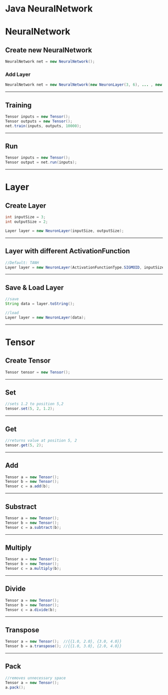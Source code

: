 # Java NeuralNetwork

# NeuralNetwork
## Create new NeuralNetwork

```JAVA 
NeuralNetwork net = new NeuralNetwork();
```

### Add Layer

```JAVA 
NeuralNetwork net = new NeuralNetwork(new NeuronLayer(3, 6), ... , new NeuronLayer(6, 1));
```

***
## Training
```JAVA
Tensor inputs = new Tensor();
Tensor outputs = new Tensor();
net.train(inputs, outputs, 10000);
```

***

## Run

```JAVA
Tensor inputs = new Tensor();
Tensor output = net.run(inputs);
```

***

# Layer

## Create Layer
```JAVA
int inputSize = 3;
int outputSize = 2;

Layer layer = new NeuronLayer(inputSize, outputSize);
```
***
## Layer with different ActivationFunction
```JAVA
//Default: TANH
Layer layer = new NeuronLayer(ActivationFunctionType.SIGMOID, inputSize, outputSize);
```
***
## Save & Load Layer
```JAVA
//save
String data = layer.toString();
```
```JAVA
//load
Layer layer = new NeuronLayer(data);
```
***

# Tensor
## Create Tensor
```JAVA
Tensor tensor = new Tensor();
```
***
## Set
```JAVA
//sets 1.2 to position 5,2
tensor.set(5, 2, 1.2);
```
***
## Get
```JAVA
//returns value at position 5, 2
tensor.get(5, 2);
```
***
## Add
```JAVA
Tensor a = new Tensor();
Tensor b = new Tensor();
Tensor c = a.add(b);
```
***
## Substract
```JAVA
Tensor a = new Tensor();
Tensor b = new Tensor();
Tensor c = a.subtract(b);
```
***
## Multiply
```JAVA
Tensor a = new Tensor();
Tensor b = new Tensor();
Tensor c = a.multiply(b);
```
***
## Divide
```JAVA
Tensor a = new Tensor();
Tensor b = new Tensor();
Tensor c = a.divide(b);
```
***
## Transpose
```JAVA
Tensor a = new Tensor();  //{{1.0, 2.0}, {3.0, 4.0}}
Tensor b = a.transpose(); //{{1.0, 3.0}, {2.0, 4.0}}
```
***
## Pack
```JAVA
//removes unnecessary space
Tensor a = new Tensor();
a.pack();
```
